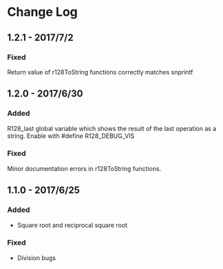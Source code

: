 # Change Log

## 1.2.1 - 2017/7/2
### Fixed
  Return value of r128ToString functions correctly matches snprintf

## 1.2.0 - 2017/6/30
### Added
  R128_last global variable which shows the result of the last operation as a
  string. Enable with #define R128_DEBUG_VIS

### Fixed
  Minor documentation errors in r128ToString functions.

## 1.1.0 - 2017/6/25
### Added
* Square root and reciprocal square root

### Fixed
* Division bugs
